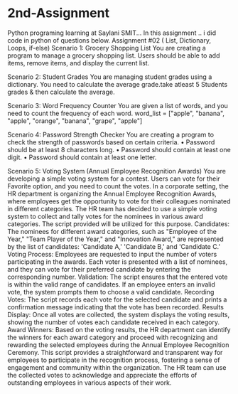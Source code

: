 # 2nd-Assignment
Python programing learning at Saylani SMIT...
In this assignment .. i did code in python of questions below.
Assignment #02 ( List, Dictionary, Loops, if-else)
Scenario 1: Grocery Shopping List
You are creating a program to manage a grocery shopping list. Users should be able to add items, 
remove items, and display the current list.


Scenario 2: Student Grades
You are managing student grades using a dictionary. You need to calculate the average grade.take 
atleast 5 Students grades & then calculate the average.



Scenario 3: Word Frequency Counter
You are given a list of words, and you need to count the frequency of each word.
word_list = ["apple", "banana", "apple", "orange", "banana", "grape", "apple"]

Scenario 4: Password Strength Checker
You are creating a program to check the strength of passwords based on certain criteria.
• Password should be at least 8 characters long.
• Password should contain at least one digit.
• Password should contain at least one letter.


Scenario 5: Voting System (Annual Employee Recognition Awards)
You are developing a simple voting system for a contest. Users can vote for their Favorite option, and 
you need to count the votes.
In a corporate setting, the HR department is organizing the Annual Employee Recognition Awards, 
where employees get the opportunity to vote for their colleagues nominated in different categories. 
The HR team has decided to use a simple voting system to collect and tally votes for the nominees in 
various award categories. The script provided will be utilized for this purpose.
Candidates: The nominees for different award categories, such as "Employee of the Year," "Team 
Player of the Year," and "Innovation Award," are represented by the list of candidates: 'Candidate A,' 
'Candidate B,' and 'Candidate C.'
Voting Process: Employees are requested to input the number of voters participating in the awards. 
Each voter is presented with a list of nominees, and they can vote for their preferred candidate by 
entering the corresponding number.
Validation: The script ensures that the entered vote is within the valid range of candidates. If an 
employee enters an invalid vote, the system prompts them to choose a valid candidate.
Recording Votes: The script records each vote for the selected candidate and prints a confirmation 
message indicating that the vote has been recorded.
Results Display: Once all votes are collected, the system displays the voting results, showing the 
number of votes each candidate received in each category.
Award Winners: Based on the voting results, the HR department can identify the winners for each 
award category and proceed with recognizing and rewarding the selected employees during the 
Annual Employee Recognition Ceremony.
This script provides a straightforward and transparent way for employees to participate in the 
recognition process, fostering a sense of engagement and community within the organization. The 
HR team can use the collected votes to acknowledge and appreciate the efforts of outstanding 
employees in various aspects of their work.